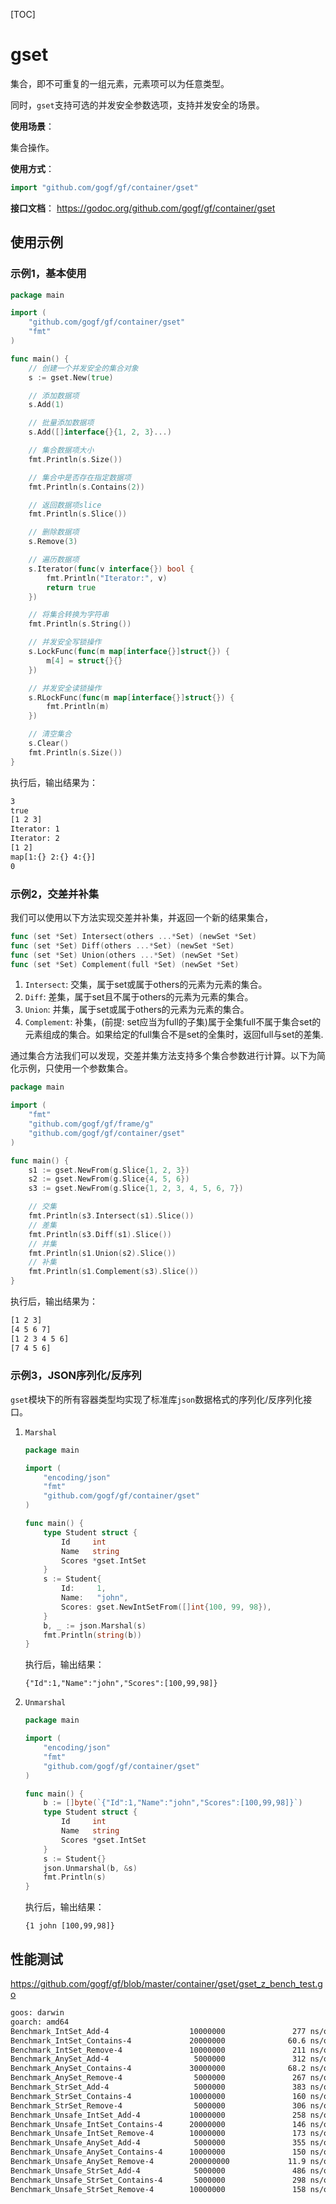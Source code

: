 [TOC]

# gset

集合，即不可重复的一组元素，元素项可以为任意类型。

同时，`gset`支持可选的并发安全参数选项，支持并发安全的场景。

**使用场景**：

集合操作。

**使用方式**：
```go
import "github.com/gogf/gf/container/gset"
```

**接口文档**：
https://godoc.org/github.com/gogf/gf/container/gset



## 使用示例
### 示例1，基本使用
```go
package main

import (
	"github.com/gogf/gf/container/gset"
	"fmt"
)

func main() {
	// 创建一个并发安全的集合对象
	s := gset.New(true)

	// 添加数据项
	s.Add(1)

	// 批量添加数据项
	s.Add([]interface{}{1, 2, 3}...)

	// 集合数据项大小
	fmt.Println(s.Size())

	// 集合中是否存在指定数据项
	fmt.Println(s.Contains(2))

	// 返回数据项slice
	fmt.Println(s.Slice())

	// 删除数据项
	s.Remove(3)

	// 遍历数据项
	s.Iterator(func(v interface{}) bool {
		fmt.Println("Iterator:", v)
		return true
	})

	// 将集合转换为字符串
	fmt.Println(s.String())

	// 并发安全写锁操作
	s.LockFunc(func(m map[interface{}]struct{}) {
		m[4] = struct{}{}
	})

	// 并发安全读锁操作
	s.RLockFunc(func(m map[interface{}]struct{}) {
		fmt.Println(m)
	})

	// 清空集合
	s.Clear()
	fmt.Println(s.Size())
}
```
执行后，输出结果为：
```html
3
true
[1 2 3]
Iterator: 1
Iterator: 2
[1 2]
map[1:{} 2:{} 4:{}]
0
```

### 示例2，交差并补集

我们可以使用以下方法实现交差并补集，并返回一个新的结果集合，
```go
func (set *Set) Intersect(others ...*Set) (newSet *Set)
func (set *Set) Diff(others ...*Set) (newSet *Set)
func (set *Set) Union(others ...*Set) (newSet *Set)
func (set *Set) Complement(full *Set) (newSet *Set)
```
1. `Intersect`: 交集，属于set或属于others的元素为元素的集合。
1. `Diff`: 差集，属于set且不属于others的元素为元素的集合。
1. `Union`: 并集，属于set或属于others的元素为元素的集合。
1. `Complement`: 补集，(前提: set应当为full的子集)属于全集full不属于集合set的元素组成的集合。如果给定的full集合不是set的全集时，返回full与set的差集.

通过集合方法我们可以发现，交差并集方法支持多个集合参数进行计算。以下为简化示例，只使用一个参数集合。

```go
package main

import (
	"fmt"
	"github.com/gogf/gf/frame/g"
	"github.com/gogf/gf/container/gset"
)

func main() {
	s1 := gset.NewFrom(g.Slice{1, 2, 3})
	s2 := gset.NewFrom(g.Slice{4, 5, 6})
	s3 := gset.NewFrom(g.Slice{1, 2, 3, 4, 5, 6, 7})

	// 交集
	fmt.Println(s3.Intersect(s1).Slice())
	// 差集
	fmt.Println(s3.Diff(s1).Slice())
	// 并集
	fmt.Println(s1.Union(s2).Slice())
	// 补集
	fmt.Println(s1.Complement(s3).Slice())
}
```
执行后，输出结果为：
```html
[1 2 3]
[4 5 6 7]
[1 2 3 4 5 6]
[7 4 5 6]
```

### 示例3，JSON序列化/反序列
`gset`模块下的所有容器类型均实现了标准库`json`数据格式的序列化/反序列化接口。
1. `Marshal`
    ```go
	package main

	import (
		"encoding/json"
		"fmt"
		"github.com/gogf/gf/container/gset"
	)

	func main() {
		type Student struct {
			Id     int
			Name   string
			Scores *gset.IntSet
		}
		s := Student{
			Id:     1,
			Name:   "john",
			Scores: gset.NewIntSetFrom([]int{100, 99, 98}),
		}
		b, _ := json.Marshal(s)
		fmt.Println(string(b))
	}
    ```
    执行后，输出结果：
    ```
    {"Id":1,"Name":"john","Scores":[100,99,98]}
    ```
1. `Unmarshal`
    ```go
	package main

	import (
		"encoding/json"
		"fmt"
		"github.com/gogf/gf/container/gset"
	)

	func main() {
		b := []byte(`{"Id":1,"Name":"john","Scores":[100,99,98]}`)
		type Student struct {
			Id     int
			Name   string
			Scores *gset.IntSet
		}
		s := Student{}
		json.Unmarshal(b, &s)
		fmt.Println(s)
	}
    ```
    执行后，输出结果：
    ```
    {1 john [100,99,98]}
    ```



## 性能测试

https://github.com/gogf/gf/blob/master/container/gset/gset_z_bench_test.go

```html
goos: darwin
goarch: amd64
Benchmark_IntSet_Add-4                  10000000               277 ns/op               8 B/op          0 allocs/op
Benchmark_IntSet_Contains-4             20000000              60.6 ns/op               0 B/op          0 allocs/op
Benchmark_IntSet_Remove-4               10000000               211 ns/op               0 B/op          0 allocs/op
Benchmark_AnySet_Add-4                   5000000               312 ns/op              21 B/op          1 allocs/op
Benchmark_AnySet_Contains-4             30000000              68.2 ns/op               0 B/op          0 allocs/op
Benchmark_AnySet_Remove-4                5000000               267 ns/op               0 B/op          0 allocs/op
Benchmark_StrSet_Add-4                   5000000               383 ns/op              20 B/op          1 allocs/op
Benchmark_StrSet_Contains-4             10000000               160 ns/op               7 B/op          0 allocs/op
Benchmark_StrSet_Remove-4                5000000               306 ns/op               7 B/op          0 allocs/op
Benchmark_Unsafe_IntSet_Add-4           10000000               258 ns/op              35 B/op          0 allocs/op
Benchmark_Unsafe_IntSet_Contains-4      20000000               146 ns/op               0 B/op          0 allocs/op
Benchmark_Unsafe_IntSet_Remove-4        10000000               173 ns/op               0 B/op          0 allocs/op
Benchmark_Unsafe_AnySet_Add-4            5000000               355 ns/op              41 B/op          1 allocs/op
Benchmark_Unsafe_AnySet_Contains-4      10000000               150 ns/op               0 B/op          0 allocs/op
Benchmark_Unsafe_AnySet_Remove-4        200000000             11.9 ns/op               0 B/op          0 allocs/op
Benchmark_Unsafe_StrSet_Add-4            5000000               486 ns/op              59 B/op          1 allocs/op
Benchmark_Unsafe_StrSet_Contains-4       5000000               298 ns/op               7 B/op          0 allocs/op
Benchmark_Unsafe_StrSet_Remove-4        10000000               158 ns/op               7 B/op          0 allocs/op
```